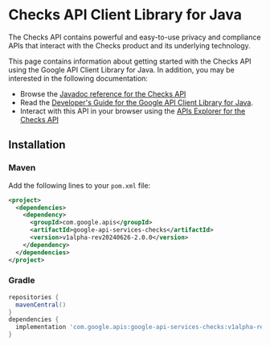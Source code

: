 # Checks API Client Library for Java

The Checks API contains powerful and easy-to-use privacy and compliance APIs that interact with the Checks product and its underlying technology.

This page contains information about getting started with the Checks API
using the Google API Client Library for Java. In addition, you may be interested
in the following documentation:

* Browse the [Javadoc reference for the Checks API][javadoc]
* Read the [Developer's Guide for the Google API Client Library for Java][google-api-client].
* Interact with this API in your browser using the [APIs Explorer for the Checks API][api-explorer]

## Installation

### Maven

Add the following lines to your `pom.xml` file:

```xml
<project>
  <dependencies>
    <dependency>
      <groupId>com.google.apis</groupId>
      <artifactId>google-api-services-checks</artifactId>
      <version>v1alpha-rev20240626-2.0.0</version>
    </dependency>
  </dependencies>
</project>
```

### Gradle

```gradle
repositories {
  mavenCentral()
}
dependencies {
  implementation 'com.google.apis:google-api-services-checks:v1alpha-rev20240626-2.0.0'
}
```

[javadoc]: https://googleapis.dev/java/google-api-services-checks/latest/index.html
[google-api-client]: https://github.com/googleapis/google-api-java-client/
[api-explorer]: https://developers.google.com/apis-explorer/#p/checks/v1/
